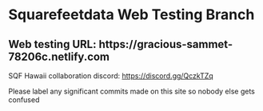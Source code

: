 # Squarefeetdata Web Testing Branch

<h2> Web testing URL: https://gracious-sammet-78206c.netlify.com </h2>

SQF Hawaii collaboration discord: https://discord.gg/QczkTZq

Please label any significant commits made on this site so nobody else gets confused
